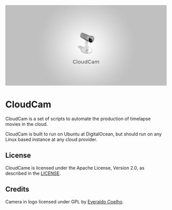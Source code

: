 ![CloudCam](https://raw.githubusercontent.com/MartinBekkelund/CloudCam/master/CloudCam_logo.jpg "CloudCam")

# CloudCam

CloudCam is a set of scripts to automate the production of timelapse movies in the cloud.

CloudCam is built to run on Ubuntu at DigitalOcean, but should run on any Linux based instance at any cloud provider.

## License

CloudCame is licensed under the Apache License, Version 2.0, as described in the [LICENSE](https://github.com/MartinBekkelund/CloudCam/blob/master/LICENSE.md).

## Credits

Camera in logo licensed under GPL by [Everaldo Coelho](https://www.iconfinder.com/icons/34336/isight_security_cam_icon#size=256).
